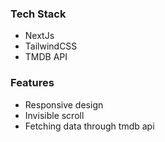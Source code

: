 
<h3> Tech Stack </h3>

- NextJs
- TailwindCSS
- TMDB API 

<h3> Features </h3>

- Responsive design
- Invisible scroll
- Fetching data through tmdb api
